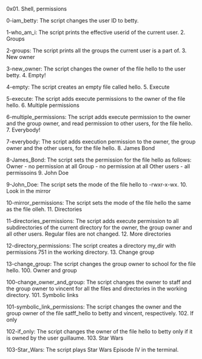 0x01. Shell, permissions


0-iam_betty: The script changes the user ID to betty.

1-who_am_i: The script prints the effective userid of the current user.
2. Groups

2-groups: The script prints all the groups the current user is a part of.
3. New owner

3-new_owner: The script changes the owner of the file hello to the user betty.
4. Empty!

4-empty: The script creates an empty file called hello.
5. Execute

5-execute: The script adds execute permissions to the owner of the file hello.
6. Multiple permissions

6-multiple_permissions: The script adds execute permission to the owner and the group owner, and read permission to other users, for the file hello.
7. Everybody!

7-everybody: The script adds execution permission to the owner, the group owner and the other users, for the file hello.
8. James Bond

8-James_Bond: The script sets the permission for the file hello as follows:
Owner - no permission at all
Group - no permission at all
Other users - all permissoins
9. John Doe

9-John_Doe: The script sets the mode of the file hello to -rwxr-x-wx.
10. Look in the mirror

10-mirror_permissions: The script sets the mode of the file hello the same as the file olleh.
11. Directories

11-directories_permissions: The script adds execute permission to all subdirectories of the current directory for the owner, the group owner and all other users. Regular files are not changed.
12. More directories

12-directory_permissions: The script creates a directory my_dir with permissions 751 in the working directory.
13. Change group

13-change_group: The script changes the group owner to school for the file hello.
100. Owner and group

100-change_owner_and_group: The script changes the owner to staff and the group owner to vincent for all the files and directories in the working directory.
101. Symbolic links

101-symbolic_link_permissions: The script changes the owner and the group owner of the file satff_hello to betty and vincent, respectively.
102. If only

102-if_only: The script changes the owner of the file hello to betty only if it is owned by the user guillaume.
103. Star Wars

103-Star_Wars: The script plays Star Wars Episode IV in the terminal.
